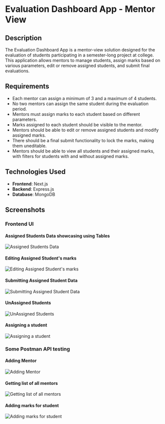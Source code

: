 
# Evaluation Dashboard App - Mentor View

## Description

The Evaluation Dashboard App is a mentor-view solution designed for the evaluation of students participating in a semester-long project at college. This application allows mentors to manage students, assign marks based on various parameters, edit or remove assigned students, and submit final evaluations.

## Requirements

- Each mentor can assign a minimum of 3 and a maximum of 4 students.
- No two mentors can assign the same student during the evaluation period.
- Mentors must assign marks to each student based on different parameters.
- Marks assigned to each student should be visible to the mentor.
- Mentors should be able to edit or remove assigned students and modify assigned marks.
- There should be a final submit functionality to lock the marks, making them uneditable.
- Mentors should be able to view all students and their assigned marks, with filters for students with and without assigned marks.

## Technologies Used

- **Frontend**: Next.js
- **Backend**: Express.js
- **Database**: MongoDB

## Screenshots

### Frontend UI

#### Assigned Students Data showcasing using Tables
![Assigned Students Data](https://github.com/noobmaster432/Evaluation-Dashboard/assets/103204431/129e120f-274a-4a52-9403-3c9479cc41f6)

#### Editing Assigned Student's marks
![Editing Assigned Student's marks](https://github.com/noobmaster432/Evaluation-Dashboard/assets/103204431/7d4745d8-27c1-4722-a2eb-aa0ef24d09fe)

#### Submitting Assigned Student Data
![Submitting Assigned Student Data](https://github.com/noobmaster432/Evaluation-Dashboard/assets/103204431/55d14797-d343-4480-b971-d92e07a226ac)

#### UnAssigned Students
![UnAssigned Students](https://github.com/noobmaster432/Evaluation-Dashboard/assets/103204431/13306d5d-593c-41d5-84db-4f2cb2b6161a)

#### Assigning a student
![Assigning a student](https://github.com/noobmaster432/Evaluation-Dashboard/assets/103204431/1d840e47-3c86-4250-b86c-3cd7cac16d51)

### Some Postman API testing

#### Adding Mentor
![Adding Mentor](https://github.com/noobmaster432/Evaluation-Dashboard/assets/103204431/a2bb9bc1-8013-459f-8968-20b7d521e6f1)

#### Getting list of all mentors
![Getting list of all mentors](https://github.com/noobmaster432/Evaluation-Dashboard/assets/103204431/5d432cf2-e7d0-4e31-9fd0-3f9cd1169cd4)

#### Adding marks for student
![Adding marks for student](https://github.com/noobmaster432/Evaluation-Dashboard/assets/103204431/11424a5d-6d2f-492f-92db-5c2cddc9ec31)
